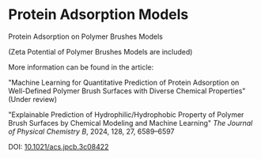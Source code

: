 # Protein Adsorption Models

Protein Adsorption on Polymer Brushes Models

(Zeta Potential of Polymer Brushes Models are included)

More information can be found in the article:

"Machine Learning for Quantitative Prediction of Protein Adsorption on Well-Defined Polymer Brush Surfaces with Diverse Chemical Properties" (Under review)

"Explainable Prediction of Hydrophilic/Hydrophobic Property of Polymer Brush Surfaces by Chemical Modeling and Machine Learning"
<I>The Journal of Physical Chemistry B</I>, 2024, 128, 27, 6589–6597

DOI: [10.1021/acs.jpcb.3c08422][website]


[website]: https://pubs.acs.org/doi/10.1021/acs.jpcb.3c08422